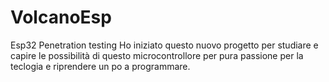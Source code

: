 # VolcanoEsp
Esp32 Penetration testing 
Ho iniziato questo nuovo progetto per studiare e capire le possibilità di questo microcontrollore per pura passione per la teclogia e riprendere un po a programmare.
